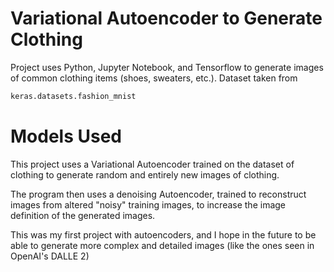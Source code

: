 # Variational Autoencoder to Generate Clothing

Project uses Python, Jupyter Notebook, and Tensorflow to generate images of common clothing items (shoes, sweaters, etc.). Dataset taken from

```python
keras.datasets.fashion_mnist
```

# Models Used
This project uses a Variational Autoencoder trained on the dataset of clothing to generate random and entirely new images of clothing. 

The program then uses a denoising Autoencoder, trained to reconstruct images from altered "noisy" training images, to increase the image definition of the generated images.

This was my first project with autoencoders, and I hope in the future to be able to generate more complex and detailed images (like the ones seen in OpenAI's DALLE 2)